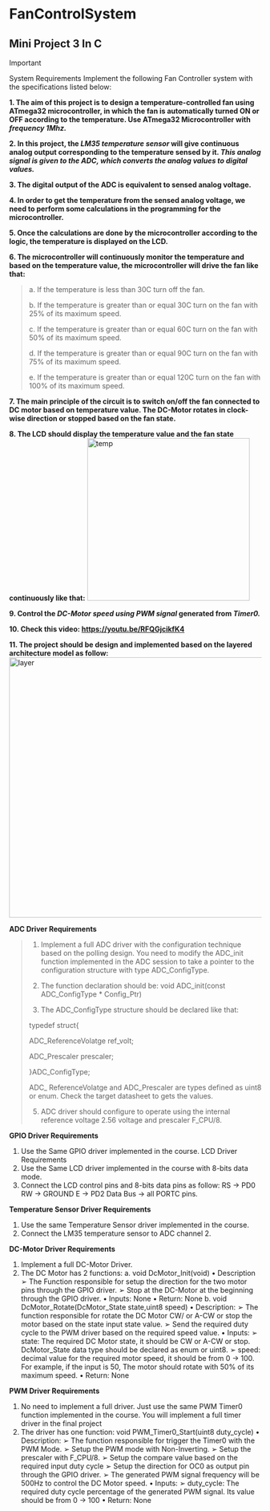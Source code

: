 # FanControlSystem
## Mini Project 3 In C 

> [!IMPORTANT]
> System Requirements
> Implement the following Fan Controller system with the specifications listed below: 

**1. The aim of this project is to design a temperature-controlled fan using ATmega32 
microcontroller, in which the fan is automatically turned ON or OFF according to the 
temperature. Use ATmega32 Microcontroller with *frequency 1Mhz.***

**2. In this project, the *LM35 temperature sensor* will give continuous analog output 
corresponding to the temperature sensed by it. *This analog signal is given to the ADC, 
which converts the analog values to digital values.***

**3. The digital output of the ADC is equivalent to sensed analog voltage.**

**4. In order to get the temperature from the sensed analog voltage, we need to perform some 
calculations in the programming for the microcontroller.**

**5. Once the calculations are done by the microcontroller according to the logic, the 
temperature is displayed on the LCD.** 

**6. The microcontroller will continuously monitor the temperature and based on the 
temperature value, the microcontroller will drive the fan like that:**
 >a. If the temperature is less than 30C turn off the fan.
 > 
 >b. If the temperature is greater than or equal 30C turn on the fan with 25% of its 
 maximum speed.
 >
 >c. If the temperature is greater than or equal 60C turn on the fan with 50% of its 
 maximum speed.
 >
 >d. If the temperature is greater than or equal 90C turn on the fan with 75% of its 
 maximum speed.
 >
 >e. If the temperature is greater than or equal 120C turn on the fan with 100% of its 
 maximum speed.
 
**7. The main principle of the circuit is to switch on/off the fan connected to DC motor based 
on temperature value. The DC-Motor rotates in clock-wise direction or stopped based on 
the fan state.**

**8. The LCD should display the temperature value and the fan state continuously like 
that:**
<img width="324" alt="temp" src="https://github.com/NouranAhmedk/FanControlSystem/assets/105202599/6009a923-201c-4e3e-b0c9-1a53fb749584">

**9. Control the *DC-Motor speed using PWM signal* generated from *Timer0.***

**10. Check this video: https://youtu.be/RFQGjcikfK4**

**11. The project should be design and implemented based on the layered architecture 
model as follow:**
<img width="519" alt="layer" src="https://github.com/NouranAhmedk/FanControlSystem/assets/105202599/8357daa2-89ba-4105-a428-25e49cda18f3">

**ADC Driver Requirements**
>1. Implement a full ADC driver with the configuration technique based on the polling
>design. You need to modify the ADC_init function implemented in the ADC session to 
>take a pointer to the configuration structure with type ADC_ConfigType.
>
>2. The function declaration should be:
>void ADC_init(const ADC_ConfigType * Config_Ptr)
>
>3. The ADC_ConfigType structure should be declared like that:
>   
>  typedef struct{
>
>  ADC_ReferenceVolatge ref_volt;
>
>  ADC_Prescaler prescaler;
>
>  }ADC_ConfigType;
>
> ADC_ ReferenceVolatge and ADC_Prescaler are types defined as uint8 or enum.
> Check the target datasheet to gets the values.
>
>5. ADC driver should configure to operate using the internal reference voltage 2.56 
>voltage and prescaler F_CPU/8.


**GPIO Driver Requirements**
1. Use the Same GPIO driver implemented in the course.
LCD Driver Requirements
2. Use the Same LCD driver implemented in the course with 8-bits data mode.
3. Connect the LCD control pins and 8-bits data pins as follow:
RS → PD0
RW → GROUND
E → PD2
Data Bus → all PORTC pins.


**Temperature Sensor Driver Requirements**
1. Use the same Temperature Sensor driver implemented in the course.
2. Connect the LM35 temperature sensor to ADC channel 2.

**DC-Motor Driver Requirements**
1. Implement a full DC-Motor Driver.
2. The DC Motor has 2 functions:
a. void DcMotor_Init(void)
• Description
➢ The Function responsible for setup the direction for the two 
motor pins through the GPIO driver.
➢ Stop at the DC-Motor at the beginning through the GPIO driver.
• Inputs: None
• Return: None
b. void DcMotor_Rotate(DcMotor_State state,uint8 speed)
• Description:
➢ The function responsible for rotate the DC Motor CW/ or A-CW or 
stop the motor based on the state input state value.
➢ Send the required duty cycle to the PWM driver based on the 
required speed value.
• Inputs:
➢ state: The required DC Motor state, it should be CW or A-CW or stop.
DcMotor_State data type should be declared as enum or uint8.
➢ speed: decimal value for the required motor speed, it should be from 
0 → 100. For example, if the input is 50, The motor should rotate with 
50% of its maximum speed.
• Return: None


**PWM Driver Requirements**
1. No need to implement a full driver. Just use the same PWM Timer0 function 
implemented in the course. You will implement a full timer driver in the final project 
2. The driver has one function:
void PWM_Timer0_Start(uint8 duty_cycle)
• Description:
➢ The function responsible for trigger the Timer0 with the PWM Mode.
➢ Setup the PWM mode with Non-Inverting.
➢ Setup the prescaler with F_CPU/8.
➢ Setup the compare value based on the required input duty cycle
➢ Setup the direction for OC0 as output pin through the GPIO driver.
➢ The generated PWM signal frequency will be 500Hz to control the DC 
Motor speed.
• Inputs:
➢ duty_cycle: The required duty cycle percentage of the generated 
PWM signal. Its value should be from 0 → 100
• Return: None
